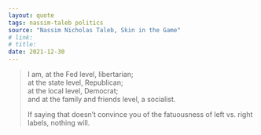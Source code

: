 ```yaml
---
layout: quote
tags: nassim-taleb politics
source: "Nassim Nicholas Taleb, Skin in the Game"
# link:
# title:
date: 2021-12-30
---
```


> I am, at the Fed level, libertarian;  
> at the state level, Republican;  
> at the local level, Democrat;  
> and at the family and friends level, a socialist.
>
> If saying that doesn’t convince you of the fatuousness of left vs. right
> labels, nothing will.
